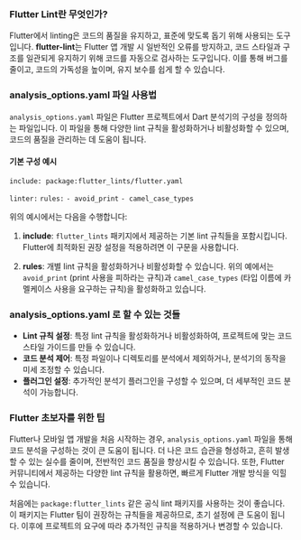### Flutter Lint란 무엇인가?

Flutter에서 linting은 코드의 품질을 유지하고, 표준에 맞도록 돕기 위해 사용되는 도구입니다. **flutter-lint**는 Flutter 앱 개발 시 일반적인 오류를 방지하고, 코드 스타일과 구조를 일관되게 유지하기 위해 코드를 자동으로 검사하는 도구입니다. 이를 통해 버그를 줄이고, 코드의 가독성을 높이며, 유지 보수를 쉽게 할 수 있습니다.

###  analysis_options.yaml 파일 사용법

`analysis_options.yaml` 파일은 Flutter 프로젝트에서 Dart 분석기의 구성을 정의하는 파일입니다. 이 파일을 통해 다양한 lint 규칙을 활성화하거나 비활성화할 수 있으며, 코드의 품질을 관리하는 데 도움이 됩니다.

#### 기본 구성 예시

`include: package:flutter_lints/flutter.yaml`

`linter:`
  `rules:`
    `- avoid_print`
    `- camel_case_types`

위의 예시에서는 다음을 수행합니다:

1. **include**: `flutter_lints` 패키지에서 제공하는 기본 lint 규칙들을 포함시킵니다. Flutter에 최적화된 권장 설정을 적용하려면 이 구문을 사용합니다.
    
2. **rules**: 개별 lint 규칙을 활성화하거나 비활성화할 수 있습니다. 위의 예에서는 `avoid_print` (print 사용을 피하라는 규칙)과 `camel_case_types` (타입 이름에 카멜케이스 사용을 요구하는 규칙)을 활성화하고 있습니다.
    

###  analysis_options.yaml 로 할 수 있는 것들

- **Lint 규칙 설정**: 특정 lint 규칙을 활성화하거나 비활성화하여, 프로젝트에 맞는 코드 스타일 가이드를 만들 수 있습니다.
- **코드 분석 제어**: 특정 파일이나 디렉토리를 분석에서 제외하거나, 분석기의 동작을 미세 조정할 수 있습니다.
- **플러그인 설정**: 추가적인 분석기 플러그인을 구성할 수 있으며, 더 세부적인 코드 분석이 가능합니다.

### Flutter 초보자를 위한 팁

Flutter나 모바일 앱 개발을 처음 시작하는 경우, `analysis_options.yaml` 파일을 통해 코드 분석을 구성하는 것이 큰 도움이 됩니다. 더 나은 코드 습관을 형성하고, 흔히 발생할 수 있는 실수를 줄이며, 전반적인 코드 품질을 향상시킬 수 있습니다. 또한, Flutter 커뮤니티에서 제공하는 다양한 lint 규칙을 활용하면, 빠르게 Flutter 개발 방식을 익힐 수 있습니다.

처음에는 `package:flutter_lints` 같은 공식 lint 패키지를 사용하는 것이 좋습니다. 이 패키지는 Flutter 팀이 권장하는 규칙들을 제공하므로, 초기 설정에 큰 도움이 됩니다. 이후에 프로젝트의 요구에 따라 추가적인 규칙을 적용하거나 변경할 수 있습니다.